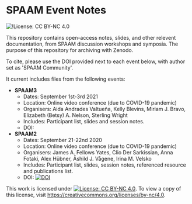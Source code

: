 # SPAAM Event Notes

![!License: CC BY-NC 4.0](https://img.shields.io/badge/License-CC%20BY--NC%204.0-lightgrey.svg)

This repository contains open-access notes, slides, and other relevent documentation, from SPAAM discussion workshops and symposia. The purpose of this repository for archiving with Zenodo.

To cite, please use the DOI provided next to each event below, with author set as 'SPAAM Community'.

It current includes files from the following events:

- **SPAAM3**
  - Dates: September 1st-3rd 2021
  - Location: Online video conference (due to COVID-19 pandemic)
  - Organisers: Aida Andrades Valtueña, Kelly Blevins, Miriam J. Bravo, Elizabeth (Betsy) A. Nelson, Sterling Wright
  - Includes: Participant list, slides and session notes.
  - DOI:
- **SPAAM2**
  - Dates: September 21-22nd 2020
  - Location: Online video conference (due to COVID-19 pandemic)
  - Organisers: James A. Fellows Yates, Clio Der Sarkissian, Anna Fotaki, Alex Hübner, ‪Åshild J. Vågene, Irina M. Velsko
  - Includes: Participant list, slides, session notes, referenced resource and publications list.
  - DOI: [![DOI](https://zenodo.org/badge/DOI/10.5281/zenodo.4109609.svg)](https://doi.org/10.5281/zenodo.4109609)

This work is licensed under [![License: CC BY-NC 4.0](https://licensebuttons.net/l/by-nc/4.0/80x15.png)](https://creativecommons.org/licenses/by-nc/4.0/). To view a copy of this license, visit https://creativecommons.org/licenses/by-nc/4.0.
